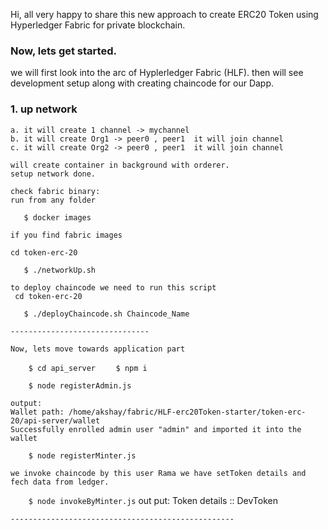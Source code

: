 Hi, all very happy to share this new approach to create ERC20 Token using Hyperledger Fabric for private blockchain.

### Now, lets get started.

we will first look into the arc of Hyplerledger Fabric (HLF).
then will see development setup along with creating chaincode for our Dapp.

### 1. up network

    a. it will create 1 channel -> mychannel
    b. it will create Org1 -> peer0 , peer1  it will join channel
    c. it will create Org2 -> peer0 , peer1  it will join channel

    will create container in background with orderer.
    setup network done.

    check fabric binary:
    run from any folder

`   $ docker images`

    if you find fabric images

    cd token-erc-20
`   $ ./networkUp.sh`

    to deploy chaincode we need to run this script
     cd token-erc-20
`    $ ./deployChaincode.sh Chaincode_Name `

    -------------------------------

    Now, lets move towards application part

`    $ cd api_server` 
`    $ npm i`

`    $ node registerAdmin.js`

    output:
    Wallet path: /home/akshay/fabric/HLF-erc20Token-starter/token-erc-20/api-server/wallet
    Successfully enrolled admin user "admin" and imported it into the wallet

`    $ node registerMinter.js`

    we invoke chaincode by this user Rama we have setToken details and fech data from ledger.

`    $ node invokeByMinter.js`
    out put:
    Token details ::  DevToken

    --------------------------------------------------
